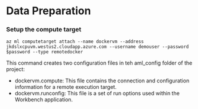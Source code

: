 # Data Preparation


### Setup the compute target 

```
az ml computetarget attach --name dockervm --address jkdslxcpuvm.westus2.cloudapp.azure.com --username demouser --password $password --type remotedocker
```

This command creates two configuration files in teh aml_config folder of the project:
- dockervm.compute: This file contains the connection and configuration information for a remote execution target.
- dockervm.runconfig: This file is a set of run options used within the Workbench application.

